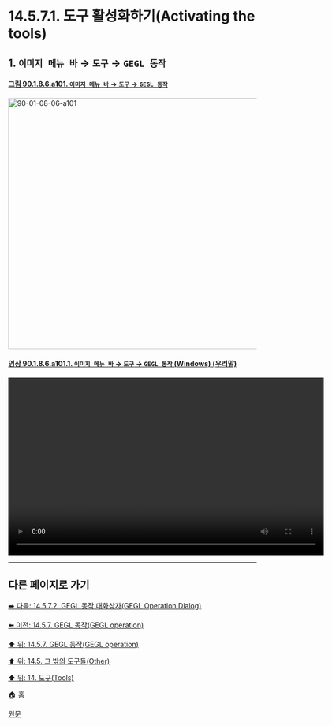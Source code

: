 # 14.5.7.1. 도구 활성화하기(Activating the tools)

<a id="14-05-07-01-s1"></a>

## 1. `이미지 메뉴 바` → `도구` → `GEGL 동작`

<a id="90-01-08-06-a101"></a>

#### [그림 90.1.8.6.a101. `이미지 메뉴 바` → `도구` → `GEGL 동작`](./90-01-08-06-gegl_operation.md#90-01-08-06-a101)
<img width="980" height="509" alt="90-01-08-06-a101" src="https://github.com/wonder13662/gimp/assets/15767104/9c21c283-d6ee-4937-9b30-7a3e4871dffb" />

<a id="90-01-08-06-a101-01"></a>

#### [영상 90.1.8.6.a101.1. `이미지 메뉴 바` → `도구` → `GEGL 동작` (Windows) (우리말)](./90-01-08-06-gegl_operation.md#90-01-08-06-a101-01)
<video controls="controls" width="640" height="360" src="https://github.com/wonder13662/gimp/assets/15767104/f6d268eb-61b8-469c-9729-c4a482c5c718"></video>

***

## 다른 페이지로 가기

[➡️ 다음: 14.5.7.2. GEGL 동작 대화상자(GEGL Operation Dialog)](./14-05-07-02-00-gegl_operation_dialog.md)

[⬅️ 이전: 14.5.7. GEGL 동작(GEGL operation)](./14-05-07-00-gegl_operation.md)

[⬆️ 위: 14.5.7. GEGL 동작(GEGL operation)](./14-05-07-00-gegl_operation.md)

[⬆️ 위: 14.5. 그 밖의 도구들(Other)](./14-05-00-other.md)

[⬆️ 위: 14. 도구(Tools)](./14-00-tools.md)

[🏠 홈](./00-home.md)

[원문](https://docs.gimp.org/2.10/ko/gimp-tool-gegl.html#idm17254)